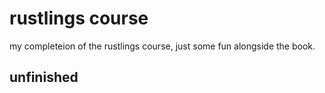 # rustlings course
my completeion of the rustlings course, just some fun alongside the book.
## unfinished
